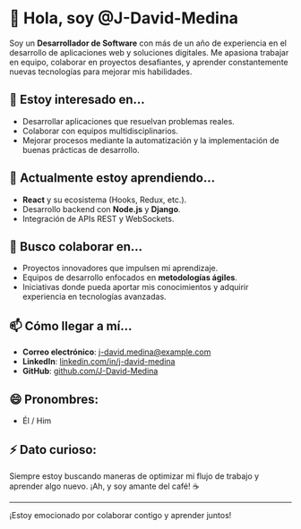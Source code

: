 # 👋 Hola, soy @J-David-Medina

Soy un **Desarrollador de Software** con más de un año de experiencia en el desarrollo de aplicaciones web y soluciones digitales. Me apasiona trabajar en equipo, colaborar en proyectos desafiantes, y aprender constantemente nuevas tecnologías para mejorar mis habilidades.

## 👀 Estoy interesado en...
- Desarrollar aplicaciones que resuelvan problemas reales.
- Colaborar con equipos multidisciplinarios.
- Mejorar procesos mediante la automatización y la implementación de buenas prácticas de desarrollo.

## 🌱 Actualmente estoy aprendiendo...
- **React** y su ecosistema (Hooks, Redux, etc.).
- Desarrollo backend con **Node.js** y **Django**.
- Integración de APIs REST y WebSockets.

## 💞️ Busco colaborar en...
- Proyectos innovadores que impulsen mi aprendizaje.
- Equipos de desarrollo enfocados en **metodologías ágiles**.
- Iniciativas donde pueda aportar mis conocimientos y adquirir experiencia en tecnologías avanzadas.

## 📫 Cómo llegar a mí...
- **Correo electrónico**: j-david.medina@example.com
- **LinkedIn**: [linkedin.com/in/j-david-medina](https://www.linkedin.com/in/juan-david-agudelo-30b24b22b/)
- **GitHub**: [github.com/J-David-Medina](https://github.com/J-David-Medina)

## 😄 Pronombres:
- Él / Him

## ⚡ Dato curioso:
Siempre estoy buscando maneras de optimizar mi flujo de trabajo y aprender algo nuevo. ¡Ah, y soy amante del café! ☕

---

¡Estoy emocionado por colaborar contigo y aprender juntos!
